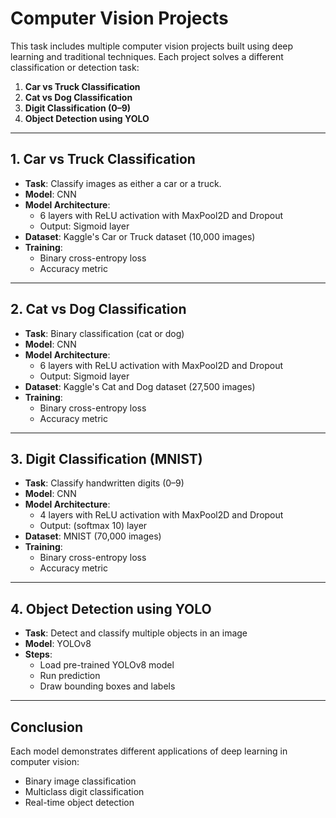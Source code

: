 # Computer Vision Projects

This task includes multiple computer vision projects built using deep learning and traditional techniques. Each project solves a different classification or detection task:

1. **Car vs Truck Classification**
2. **Cat vs Dog Classification**
3. **Digit Classification (0–9)**
4. **Object Detection using YOLO**

---

## 1. Car vs Truck Classification

- **Task**: Classify images as either a car or a truck.
- **Model**: CNN
- **Model Architecture**:
  - 6 layers with ReLU activation with MaxPool2D and Dropout
  - Output: Sigmoid layer
- **Dataset**: Kaggle's Car or Truck dataset (10,000 images)
- **Training**:
  - Binary cross-entropy loss
  - Accuracy metric

---

## 2. Cat vs Dog Classification

- **Task**: Binary classification (cat or dog)
- **Model**: CNN
- **Model Architecture**:
  - 6 layers with ReLU activation with MaxPool2D and Dropout
  - Output: Sigmoid layer
- **Dataset**: Kaggle's Cat and Dog dataset (27,500 images)
- **Training**:
  - Binary cross-entropy loss
  - Accuracy metric

---

## 3. Digit Classification (MNIST)

- **Task**: Classify handwritten digits (0–9)
- **Model**: CNN
- **Model Architecture**:
  - 4 layers with ReLU activation with MaxPool2D and Dropout
  - Output: (softmax 10) layer
- **Dataset**: MNIST (70,000 images)
- **Training**:
  - Binary cross-entropy loss
  - Accuracy metric

---

## 4. Object Detection using YOLO

- **Task**: Detect and classify multiple objects in an image
- **Model**: YOLOv8
- **Steps**:
  - Load pre-trained YOLOv8 model
  - Run prediction
  - Draw bounding boxes and labels

---

## Conclusion

Each model demonstrates different applications of deep learning in computer vision:
- Binary image classification
- Multiclass digit classification
- Real-time object detection